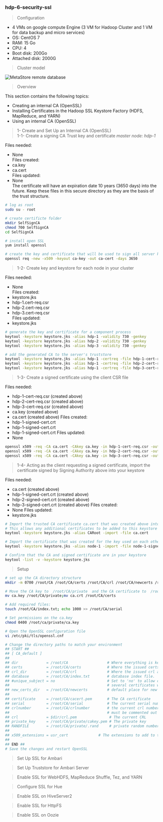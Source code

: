 ### hdp-6-security-ssl


> Configuration
- 4 VMs on google compute Engine (3 VM for Hadoop Cluster and 1 VM for data backup and micro services)
- OS: CentOS 7
- RAM: 15 Go
- CPU: 4
- Boot disk: 200Go
- Attached disk: 2000G

> Cluster model

![MetaStore remote database](https://github.com/gamboabdoulraoufou/hdp-1-host-config/blob/master/img/archi_v2.png)

> Overview 

This section contains the following topics:

- Creating an internal CA (OpenSSL)
- Installing Certificates in the Hadoop SSL Keystore Factory (HDFS, MapReduce, and YARN)
- Using an internal CA (OpenSSL)


> 1- Create and Set Up an Internal CA (OpenSSL)  
> 1-1- Create a signing CA Trust key and certificate _master node: hdp-1_    

Files needed:  
- None  
Files created:  
- ca.key  
- ca.cert  
Files updated:  
- None  
The certificate will have an expiration date 10 years (3650 days) into the future. Keep these files in this secure directory as they are the basis of the trust structure.

```sh
# log as root 
sudo su - root

# create certificte folder
mkdir SelfSignCA
chmod 700 SelfSignCA
cd SelfSignCA

# install open SSL
yum install openssl

# create the key and certificate that will be used to sign all server keys used on your development and test environments
openssl req -new -x509 -keyout ca-key -out ca-cert -days 3650

```

> 1-2- Create key and keystore for each node in your cluster    

Files needed:  
- None  
Files created:    
- keystore.jks  
- hdp-1.cert-req.csr
- hdp-2.cert-req.csr
- hdp-3.cert-req.csr  
Files updated:  
- keystore.jks  

```sh
# generate the key and certificate for a component process
keytool -keystore keystore.jks -alias hdp-1 -validity 730 -genkey
keytool -keystore keystore.jks -alias hdp-2 -validity 730 -genkey
keytool -keystore keystore.jks -alias hdp-3 -validity 730 -genkey

# add the generated CA to the server's truststore
keytool -keystore keystore.jks -alias hdp-1 -certreq -file hdp-1-cert-req.csr
keytool -keystore keystore.jks -alias hdp-1 -certreq -file hdp-2-cert-req.csr
keytool -keystore keystore.jks -alias hdp-1 -certreq -file hdp-3-cert-req.csr
```

> 1-3- Create a signed certificate using the client CSR file

Files needed:  
- hdp-1-cert-req.csr (created above)
- hdp-2-cert-req.csr (created above)
- hdp-3-cert-req.csr (created above)
- ca.key (created above)
- ca.cert (created above)
Files created:  
- hdp-1-signed-cert.crt
- hdp-1-signed-cert.crt
- hdp-1-signed-cert.crt
Files updated:  
- None

```sh
openssl x509 -req -CA ca.cert -CAkey ca.key -in hdp-1-cert-req.csr -out hdp-1-signed-cert.crt -d
openssl x509 -req -CA ca.cert -CAkey ca.key -in hdp-2-cert-req.csr -out hdp-2-signed-cert.crt -d
openssl x509 -req -CA ca.cert -CAkey ca.key -in hdp-3-cert-req.csr -out hdp-3-signed-cert.crt -d
```

> 1-4- Acting as the client requesting a signed certificate, import the certificate signed by Signing Authority above into your keystore  

Files needed:  
- ca.cert (created above)
- hdp-1-signed-cert.crt (created above)
- hdp-2-signed-cert.crt (created above)
- hdp-3-signed-cert.crt (created above)
Files created:  
- None
Files updated:  
- keystore.jks

```sh
# Import the trusted CA certificate ca.cert that was created above into the keystore used on each node.  
# This allows any additional certificates to be added to this keystore without confirmation, since they will from that time on be trusted.
keytool -keystore keystore.jks -alias CARoot -import -file ca.cert

# Import the certificate that was created for the key used on each other node
keytool -keystore keystore.jks -alias node-1 -import -file node-1-signed-cert.crt

# Confirm that the CA and signed certificate are in your keystore
keytool -list -v -keystore keystore.jks

```

> Setup

```sh
# set up the CA directory structure
mkdir -m 0700 /root/CA /root/CA/certs /root/CA/crl /root/CA/newcerts /root/CA/private

# Move the CA key to  /root/CA/private  and the CA certificate to  /root/CA/certs
mv ca.key /root/CA/private;mv ca.crt /root/CA/certs

# Add required files:
touch /root/CA/index.txt; echo 1000 >> /root/CA/serial 

# Set permissions on the ca.key
chmod 0400 /root/ca/private/ca.key

# Open the OpenSSL configuration file
vi /etc/pki/tls/openssl.cnf

# Change the directory paths to match your environment
## START ##
## [ CA_default ]
## 
## dir             = /root/CA                  # Where everything is kept
## certs           = /root/CA/certs            # Where the issued certs are kept
## crl_dir         = /root/CA/crl              # Where the issued crl are kept
## database        = /root/CA/index.txt        # database index file.
## #unique_subject = no                        # Set to 'no' to allow creation of
##                                             # several certificates with same subject.
## new_certs_dir   = /root/CA/newcerts         # default place for new certs.
## 
## certificate     = /root/CA/cacert.pem       # The CA certificate
## serial          = /root/CA/serial           # The current serial number
## crlnumber       = /root/CA/crlnumber        # the current crl number
##                                             # must be commented out to leave a V1 CRL
## crl             = $dir/crl.pem               # The current CRL
## private_key     = /root/CA/private/cakey.pem # The private key
## RANDFILE        = /root/CA/private/.rand     # private random number file
## 
## x509_extensions = usr_cert              # The extensions to add to the cert
##
## END ##
# Save the changes and restart OpenSSL

```

> Set Up SSL for Ambari

> Set Up Truststore for Ambari Server

> Enable SSL for WebHDFS, MapReduce Shuffle, Tez, and YARN

> Configure SSL for Hue

> Enable SSL on HiveServer2

> Enable SSL for HttpFS

> Enable SSL on Oozie
